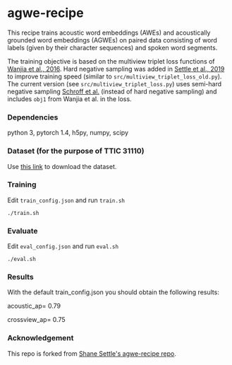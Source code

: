 # agwe-recipe

This recipe trains acoustic word embeddings (AWEs) and acoustically grounded word embeddings (AGWEs) on paired data
consisting of word labels (given by their character sequences) and spoken word segments.

The training objective is based on the multiview triplet loss functions
of [Wanjia et al., 2016](https://arxiv.org/pdf/1611.04496.pdf).
Hard negative sampling was added in [Settle et al., 2019](https://arxiv.org/pdf/1903.12306.pdf) to improve
training speed (similar to `src/multiview_triplet_loss_old.py`). The current version (see `src/multiview_triplet_loss.py`) uses semi-hard negative sampling [Schroff et al.](https://arxiv.org/pdf/1503.03832.pdf) (instead of hard negative sampling) and includes `obj1` from Wanjia et al. in the loss.

### Dependencies
python 3, pytorch 1.4, h5py, numpy, scipy

### Dataset (for the purpose of TTIC 31110)
Use [this link](https://forms.gle/EGuaYYW72bzs4KbK8) to download the dataset.

### Training

Edit `train_config.json` and run `train.sh`
```
./train.sh
```

### Evaluate
Edit `eval_config.json` and run `eval.sh`
```
./eval.sh
```

### Results
With the default train_config.json you should obtain the following results:

acoustic_ap= 0.79

crossview_ap= 0.75

### Acknowledgement

This repo is forked from [Shane Settle's agwe-recipe repo](https://github.com/shane-settle/agwe-recipe).

